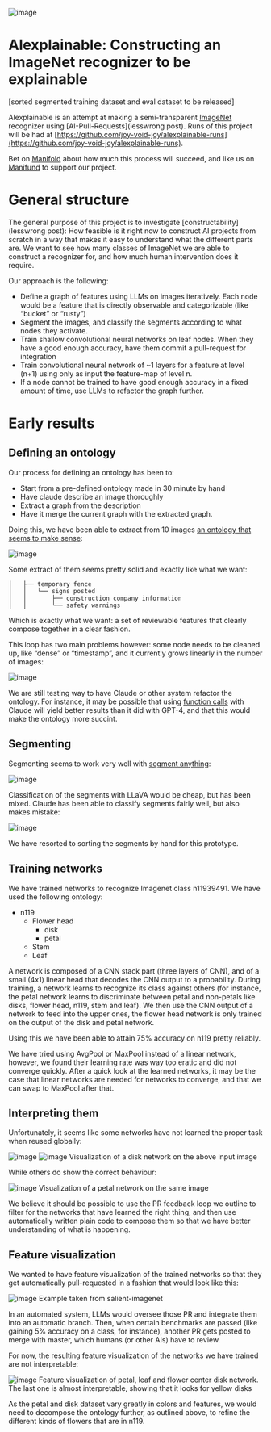 ![image](https://github.com/joy-void-joy/alexplainable/assets/56257405/7db54cd9-ab71-4898-8fb6-83732476fc8e)

# Alexplainable: Constructing an ImageNet recognizer to be explainable

[sorted segmented training dataset and eval dataset to be released]

Alexplainable is an attempt at making a semi-transparent [ImageNet](https://www.image-net.org/) recognizer using [AI-Pull-Requests](lesswrong post). Runs of this project will be had at [https://github.com/joy-void-joy/alexplainable-runs](https://github.com/joy-void-joy/alexplainable-runs).

Bet on [Manifold](https://manifold.markets/news/will-constructability-actually-work) about how much this process will succeed, and like us on [Manifund](manifund) to support our project.

General structure
===
The general purpose of this project is to investigate [constructability](lesswrong post): How feasible is it right now to construct AI projects from scratch in a way that makes it easy to understand what the different parts are.
We want to see how many classes of ImageNet we are able to construct a recognizer for, and how much human intervention does it require.

Our approach is the following:
- Define a graph of features using LLMs on images iteratively. Each node would be a feature that is directly observable and categorizable (like “bucket” or “rusty”)
- Segment the images, and classify the segments according to what nodes they activate.
- Train shallow convolutional neural networks on leaf nodes. When they have a good enough accuracy, have them commit a pull-request for integration
- Train convolutional neural network of ~1 layers for a feature at level (n+1) using only as input the feature-map of level n.
- If a node cannot be trained to have good enough accuracy in a fixed amount of time, use LLMs to refactor the graph further.

Early results
===

Defining an ontology
---
Our process for defining an ontology has been to:
- Start from a pre-defined ontology made in 30 minute by hand
- Have claude describe an image thoroughly
- Extract a graph from the description
- Have it merge the current graph with the extracted graph.
 
Doing this, we have been able to extract from 10 images [an ontology that seems to make sense](https://github.com/joy-void-joy/alexplainable/blob/main/early_results/ontology):

![image](https://github.com/joy-void-joy/alexplainable/assets/56257405/e3dfda63-f3ed-4abd-adbd-d9710ab38e12)

Some extract of them seems pretty solid and exactly like what we want:
```
│   ├── temporary fence
│   │   └── signs posted
│   │       ├── construction company information
│   │       └── safety warnings
```
Which is exactly what we want: a set of reviewable features that clearly compose together in a clear fashion.

This loop has two main problems however: some node needs to be cleaned up, like  “dense” or “timestamp”, and it currently grows linearly in the number of images:

![image](https://github.com/joy-void-joy/alexplainable/assets/56257405/38187ac5-259b-4933-9c14-0977db6a5a54)

We are still testing way to have Claude or other system refactor the ontology. For instance, it may be possible that using [function calls](https://docs.anthropic.com/claude/docs/tool-use) with Claude will yield better results than it did with GPT-4, and that this would make the ontology more succint.

Segmenting
---
Segmenting seems to work very well with [segment anything](https://github.com/facebookresearch/segment-anything):

![image](https://github.com/joy-void-joy/alexplainable/assets/56257405/7c652491-6cc5-4e09-a70b-614d66f3c8d7)

Classification of the segments with LLaVA would be cheap, but has been mixed. Claude has been able to classify segments fairly well, but also makes mistake:

![image](https://github.com/joy-void-joy/alexplainable/assets/56257405/070ad9c2-9bff-4808-b44b-b77f8557bdb4)

We have resorted to sorting the segments by hand for this prototype.

Training networks
---
We have trained networks to recognize Imagenet class n11939491. We have used the following ontology:

- n119
  - Flower head
    - disk
    - petal
  - Stem
  - Leaf

A network is composed of a CNN stack part (three layers of CNN), and of a small (4x1) linear head that decodes the CNN output to a probability. During training, a network learns to recognize its class against others (for instance, the petal network learns to discriminate between petal and non-petals like disks, flower head, n119, stem and leaf).
We then use the CNN output of a network to feed into the upper ones, the flower head network is only trained on the output of the disk and petal network. 

Using this we have been able to attain 75% accuracy on n119 pretty reliably.

We have tried using AvgPool or MaxPool instead of a linear network, however, we found their learning rate was way too eratic and did not converge quickly. After a quick look at the learned networks, it may be the case that linear networks are needed for networks to converge, and that we can swap to MaxPool after that.

Interpreting them
---
Unfortunately, it seems like some networks have not learned the proper task when reused globally:

![image](https://github.com/joy-void-joy/alexplainable/assets/56257405/59123ad9-d066-482c-8144-21ce8d8dafed)
![image](https://github.com/joy-void-joy/alexplainable/assets/56257405/1f9fc684-2173-411c-bf27-677783dcd23c)
Visualization of a disk network on the above input image

While others do show the correct behaviour:

![image](https://github.com/joy-void-joy/alexplainable/assets/56257405/c2fcbc2d-d989-4cac-bc55-371866abed1b)
Visualization of a petal network on the same image

We believe it should be possible to use the PR feedback loop we outline to filter for the networks that have learned the right thing, and then use automatically written plain code to compose them so that we have better understanding of what is happening.

Feature visualization
---
We wanted to have feature visualization of the trained networks so that they get automatically pull-requested in a fashion that would look like this:

![image](https://github.com/joy-void-joy/alexplainable/assets/56257405/1cdc0338-db8d-488a-b866-68204fb927d0)
Example taken from salient-imagenet

In an automated system, LLMs would oversee those PR and integrate them into an automatic branch. Then, when certain benchmarks are passed (like gaining 5% accuracy on a class, for instance), another PR gets posted to merge with master, which humans (or other AIs) have to review.

For now, the resulting feature visualization of the networks we have trained are not interpretable:

![image](https://github.com/joy-void-joy/alexplainable/assets/56257405/9a8805fc-09bd-47c1-94cc-5c4c5858da1d)
Feature visualization of petal, leaf and flower center disk network. The last one is almost interpretable, showing that it looks for yellow disks

As the petal and disk dataset vary greatly in colors and features, we would need to decompose the ontology further, as outlined above, to refine the different kinds of flowers that are in n119.

